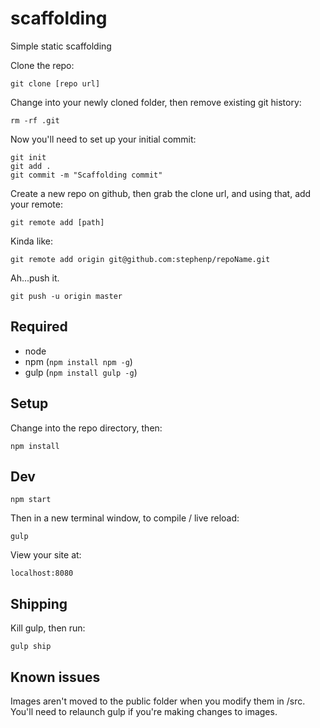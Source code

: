 # scaffolding
Simple static scaffolding

Clone the repo:
```
git clone [repo url]
```

Change into your newly cloned folder, then remove existing git history:
```
rm -rf .git
```

Now you'll need to set up your initial commit:
```
git init
git add .
git commit -m "Scaffolding commit"
```

Create a new repo on github, then grab the clone url, and using that, add your remote:
```
git remote add [path]
```

Kinda like:
```
git remote add origin git@github.com:stephenp/repoName.git
```


Ah...push it.
```
git push -u origin master
```


## Required
- node
- npm (`npm install npm -g`)
- gulp (`npm install gulp -g`)

## Setup
Change into the repo directory, then:
```
npm install
```

## Dev
```
npm start
```

Then in a new terminal window, to compile / live reload:
```
gulp
```

View your site at:
```
localhost:8080
```

## Shipping
Kill gulp, then run:
```
gulp ship
```

## Known issues
Images aren't moved to the public folder when you modify them in /src.  You'll need to relaunch gulp if you're making changes to images.
